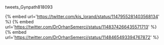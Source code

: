 tweets_Gynpath818093

{% embed url='https://twitter.com/kis_lorand/status/1147955281403568134' %}
{% embed url='https://twitter.com/DrOrhanSemerci/status/1148374266435571713' %}
{% embed url='https://twitter.com/DrOrhanSemerci/status/1148465493394767872' %}
